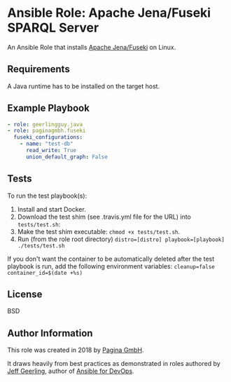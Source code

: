 # Ansible Role: Apache Jena/Fuseki SPARQL Server

An Ansible Role that installs [Apache
Jena/Fuseki](https://jena.apache.org/documentation/fuseki2/) on Linux.

## Requirements

A Java runtime has to be installed on the target host.

## Example Playbook

``` yaml
- role: geerlingguy.java
- role: paginagmbh.fuseki
  fuseki_configurations:
    - name: "test-db"
      read_write: True
      union_default_graph: False
```

## Tests

To run the test playbook(s):

  1. Install and start Docker.
  1. Download the test shim (see .travis.yml file for the URL) into
     `tests/test.sh`:
  1. Make the test shim executable: `chmod +x tests/test.sh`.
  1. Run (from the role root directory) `distro=[distro]
     playbook=[playbook] ./tests/test.sh`

If you don't want the container to be automatically deleted after the
test playbook is run, add the following environment variables:
`cleanup=false container_id=$(date +%s)`

## License

BSD

## Author Information

This role was created in 2018 by [Pagina GmbH](https://www.pagina.gmbh/).

It draws heavily from best practices as demonstrated in roles authored
by [Jeff Geerling](https://www.jeffgeerling.com/), author of [Ansible
for DevOps](https://www.ansiblefordevops.com/).
